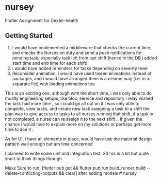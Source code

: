 # nursey

Flutter Assignment for Dexter-health

## Getting Started

1. I would have implemented a middleware that checks the current time, and checks the Nurses on duty
and send a push notifications for pending task, especially task left from last shift (hence in the DB i added start time and end time for each shift)
2. i would have added reminders for tasks depending on severity level
3. Reconsider animation, i would have used tween animations instead of packages, and i would
have arranged them is a cleaner way (i.e. in a separate file) with loading animations too

This is an exciting one, 
although with the short time, i was only able to do mostly engineering setups, like bloc, service and repository
i relay wished the task had more time , so i could go all out on it
I was only able to complete, view tasks, and create new task assigning a task to a shift
the plan was to give access to tasks to all nurses running that shift,
if a task in not completed, a nurse can re assign it to the next shift
.. if given the chance i would love to explain more on my solutions
or perhaps get more time to ace it .

As for UI, i have all elements in place, would have use the material design pattern well enough
but am time concerned 

I planned to write some unit and integration test, 24 hrs is a lot but quite short to think
things through

Make Sure to run:
[flutter pub get && flutter pub run build_runner build --delete-conflicting-outputs && clear] after adding models # nursey
